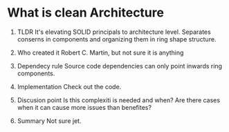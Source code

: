 # What is clean Architecture

1. TLDR
It's elevating SOLID principals to architecture level.
Separates conserns in components and organizing them in ring shape structure. 

2. Who created it
Robert C. Martin, but not sure it is anything 

3. Dependecy rule
Source code dependencies can only point inwards ring components.

4. Implementation
Check out the code.

5. Discusion point
Is this complexiti is needed and when? Are there cases when it can cause more issues than benefites? 

6. Summary
Not sure jet.
